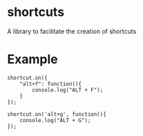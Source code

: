 # shortcuts
 A library to facilitate the creation of shortcuts

# Example
 
```
shortcut.on({
    "alt+f": function(){
        console.log("ALT + F");  
    }
});

shortcut.on('alt+g', function(){
    console.log("ALT + G");
});
```
